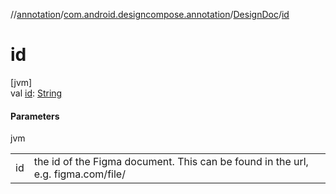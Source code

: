//[annotation](../../../index.md)/[com.android.designcompose.annotation](../index.md)/[DesignDoc](index.md)/[id](id.md)

# id

[jvm]\
val [id](id.md): [String](https://kotlinlang.org/api/latest/jvm/stdlib/kotlin/-string/index.html)

#### Parameters

jvm

| | |
|---|---|
| id | the id of the Figma document. This can be found in the url, e.g. figma.com/file/<id> |
